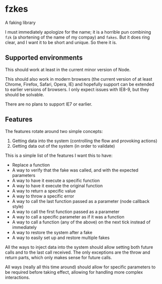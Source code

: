 fzkes
=====

A faking library

I must immediately apologize for the name; it is a horrible pun combining `fzk`
(a shortening of the name of my compay) and `fakes`. But it does ring clear,
and I want it to be short and unique. So there it is.


Supported environments
----------------------

This should work at least in the current minor version of Node.

This should also work in modern browsers (the current version of at least Chrome,
Firefox, Safari, Opera, IE) and hopefully support can be extended to earlier
versions of browsers. I only expect issues with IE8-9, but they should be
solvable.

There are no plans to support IE7 or earlier.


Features
--------

The features rotate around two simple concepts:

1. Getting data into the system (controlling the flow and provoking actions)
2. Getting data out of the system (in order to validate)

This is a simple list of the features I want this to have:

- Replace a function
- A way to verify that the fake was called, and with the expected parameters
- A way to have it execute a specific function
- A way to have it execute the original function
- A way to return a specific value
- A way to throw a specific error
- A way to call the last function passed as a parameter (node callback style)
- A way to call the first function passed as a parameter
- A way to call a specific parameter as if it was a function
- A way to call a function (any of the above) on the next tick instead of
  immediately
- A way to restore the system after a fake
- A way to easily set up and restore multiple fakes

All the ways to inject data into the system should allow setting both future
calls and to the last call received. The only exceptions are the throw and
return parts, which only makes sense for future calls.

All ways (really all this time around) should allow for specific parameters to be
required before taking effect, allowing for handling more complex interactions.

